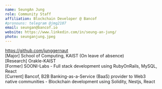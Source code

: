 ```yaml
---
name: SeungAn Jung
role: Community Staff
affiliation: Blockchain Developer @ Bancof
#pronouns: telegram @jmg2107
email: seungan@bancof.io
website: https://www.linkedin.com/in/seung-an-jung/
photo: seunganjung.jpeg
---
```


https://github.com/junggernaut<br>
[Major] School of Computing, KAIST (On leave of absence)<br>
[Research] Orakle-KAIST<br>
[Former] SOONI-Labs - Full stack development using RubyOnRails, MySQL, React<br>
[Current] Bancof, B2B Banking-as-a-Service (BaaS) provider to Web3 native communities - Blockchain development using Solidity, Nestjs, React
